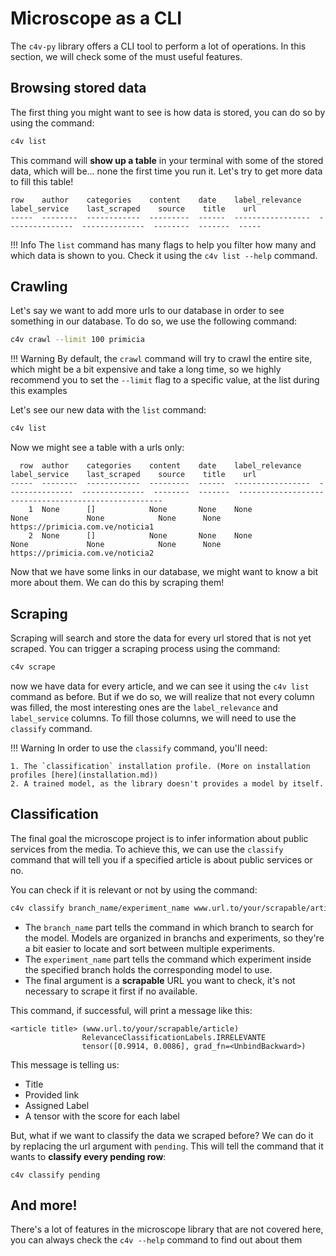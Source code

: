 # Microscope as a CLI
The `c4v-py` library offers a CLI tool to perform a lot of operations. In this section, we will check some of the must useful features.

## Browsing stored data
The first thing you might want to see is how data is stored, you can do so by using the command:
```bash
c4v list
```

This command will **show up a table** in your terminal with some of the stored data, which will be... none the first time you run it. Let's try to get more data to fill this table!

```
row    author    categories    content    date    label_relevance    label_service    last_scraped    source    title    url
-----  --------  ------------  ---------  ------  -----------------  ---------------  --------------  --------  -------  -----
``` 

!!! Info
    The `list` command has many flags to help you filter how many and which data is shown to you. Check it using the `c4v list --help` command.

## Crawling
Let's say we want to add more urls to our database in order to see something in our database. To do so, we use the following command:

```bash
c4v crawl --limit 100 primicia
```

!!! Warning
    By default, the `crawl` command will try to crawl the entire site, which might be a bit expensive and take a long time, so we highly recommend you to set the `--limit` flag to a specific value, at the list during this examples

Let's see our new data with the `list` command:
```bash
c4v list
```

Now we might see a table with a urls only:

```
  row  author    categories    content    date    label_relevance    label_service    last_scraped    source    title    url
-----  --------  ------------  ---------  ------  -----------------  ---------------  --------------  --------  -------  -----------------------------------------------------
    1  None      []            None       None    None               None             None            None      None     https://primicia.com.ve/noticia1
    2  None      []            None       None    None               None             None            None      None     https://primicia.com.ve/noticia2
```

Now that we have some links in our database, we might want to know a bit more about them. We can do this by scraping them!

## Scraping
Scraping will search and store the data for every url stored that is not yet scraped. You can trigger a scraping process using the command:
```bash
c4v scrape
```

now we have data for every article, and we can see it using the `c4v list` command as before. But if we do so, we will realize that not every column was filled, the most interesting ones are the `label_relevance` and `label_service` columns. To fill those columns, we will need to use the `classify` command.

!!! Warning
    In order to use the `classify` command, you'll need:

    1. The `classification` installation profile. (More on installation profiles [here](installation.md))
    2. A trained model, as the library doesn't provides a model by itself. 

## Classification
The final goal the microscope project is to infer information about public services from the media. To achieve this, we can use the `classify` command that will tell you if a specified article is about public services or no.

You can check if it is relevant or not by using the command:
```bash
c4v classify branch_name/experiment_name www.url.to/your/scrapable/article
```

* The `branch_name` part tells the command in which branch to search for the model. Models are organized in branchs and experiments, so they're a bit easier to locate and sort between multiple experiments.
* The `experiment_name` part tells the command which experiment inside the specified branch holds the corresponding model to use.
* The final argument is a **scrapable** URL you want to check, it's not necessary to scrape it first if no available. 

This command, if successful, will print a message like this:
```
<article title> (www.url.to/your/scrapable/article)
                RelevanceClassificationLabels.IRRELEVANTE
                tensor([0.9914, 0.0086], grad_fn=<UnbindBackward>)
```

This message is telling us:

* Title
* Provided link
* Assigned Label
* A tensor with the score for each label

But, what if we want to classify the data we scraped before? We can do it by replacing the url argument with `pending`. This will tell the command that it wants to **classify every pending row**:

```
c4v classify pending
```

## And more!
There's a lot of features in the microscope library that are not covered here, you can always check the `c4v --help` command to find out about them